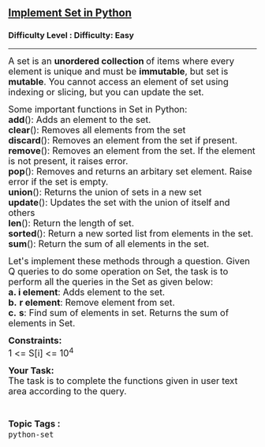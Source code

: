 <h2><a href="https://www.geeksforgeeks.org/problems/implement-set-in-python--141631/1?page=2&category=python&sortBy=submissions">Implement Set in Python</a></h2><h3>Difficulty Level : Difficulty: Easy</h3><hr><div class="problems_problem_content__Xm_eO"><p><span style="font-size: 18px;">A set is an <strong>unordered collection </strong>of items where every element is unique and must be <strong>immutable</strong>, but set is <strong>mutable</strong>. You cannot access an element of set using indexing or slicing, but you can update the set.</span></p>
<p><span style="font-size: 18px;">Some important functions in Set in Python:<br><strong>add</strong>(): Adds an element to the set.<br><strong>clear</strong>(): Removes all elements from the set<br><strong>discard</strong>(): Removes an element from the set if present.<br><strong>remove</strong>(): Removes an element from the set. If the element is not present, it raises error.<br><strong>pop</strong>(): Removes and returns an arbitary set element. Raise error if the set is empty.<br><strong>union</strong>(): Returns the union of sets in a new set<br><strong>update</strong>(): Updates the set with the union of itself and others<br><strong>len</strong>(): Return the length of set.<br><strong>sorted</strong>(): Return a new sorted list from elements in the set.<br><strong>sum</strong>(): Return the sum of all elements in the set.</span></p>
<p><span style="font-size: 18px;">Let's implement these methods through a question. Given Q queries to do some operation on Set, the task is to perform all the queries in the Set as given below:<br><strong>a. i element</strong>: Adds element to the set.<br><strong>b.</strong> <strong>r element</strong>: Remove element from set.<br><strong>c.</strong> <strong>s</strong>: Find sum of elements in set. Returns the sum of elements in Set.</span></p>
<p><span style="font-size: 18px;"><strong>Constraints:</strong><br>1 &lt;= S[i] &lt;= 10<sup>4</sup></span></p>
<p><span style="font-size: 18px;"><strong>Your Task:</strong><br>The task is to complete the functions given in user text area according to the query.</span></p></div><br><p><span style=font-size:18px><strong>Topic Tags : </strong><br><code>python-set</code>&nbsp;